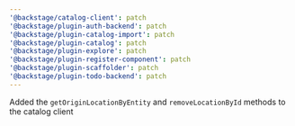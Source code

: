 ```yaml
---
'@backstage/catalog-client': patch
'@backstage/plugin-auth-backend': patch
'@backstage/plugin-catalog-import': patch
'@backstage/plugin-catalog': patch
'@backstage/plugin-explore': patch
'@backstage/plugin-register-component': patch
'@backstage/plugin-scaffolder': patch
'@backstage/plugin-todo-backend': patch
---
```


Added the `getOriginLocationByEntity` and `removeLocationById` methods to the catalog client
